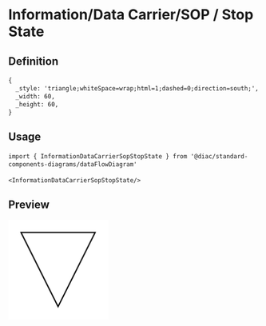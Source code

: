 # Information/Data Carrier/SOP / Stop State

## Definition

```
{
  _style: 'triangle;whiteSpace=wrap;html=1;dashed=0;direction=south;',
  _width: 60,
  _height: 60,
}
```

## Usage

```
import { InformationDataCarrierSopStopState } from '@diac/standard-components-diagrams/dataFlowDiagram'

<InformationDataCarrierSopStopState/>
```

## Preview

<img src="./information-data-carrier-sop-stop-state.png" width="200"/>
